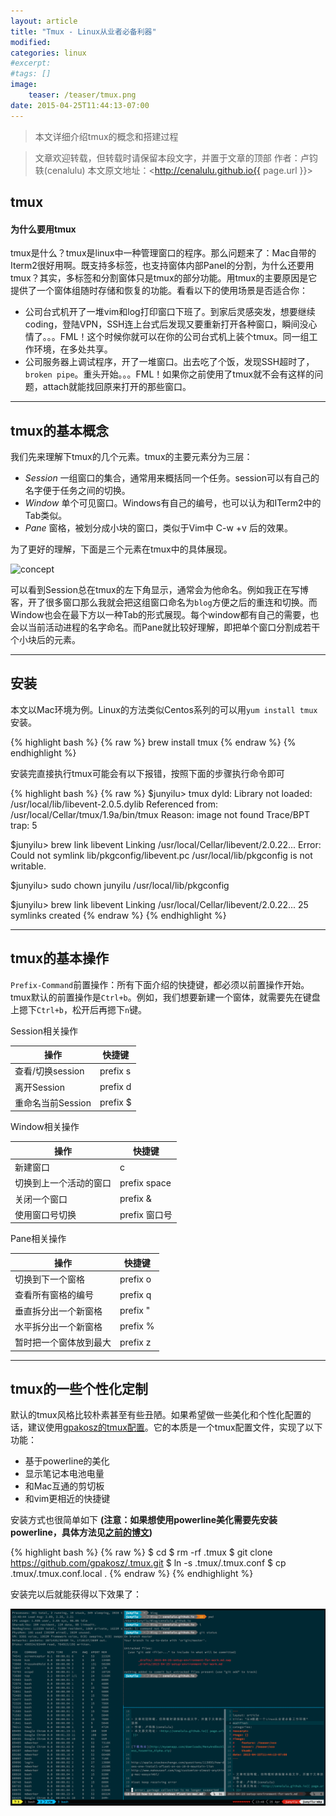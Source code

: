 ```yaml
---
layout: article
title: "Tmux - Linux从业者必备利器"
modified:
categories: linux
#excerpt:
#tags: []
image:
    teaser: /teaser/tmux.png
date: 2015-04-25T11:44:13-07:00
---
```


> 本文详细介绍tmux的概念和搭建过程


> 文章欢迎转载，但转载时请保留本段文字，并置于文章的顶部
> 作者：卢钧轶(cenalulu)
> 本文原文地址：<http://cenalulu.github.io{{ page.url }}>


## tmux

#### 为什么要用tmux

tmux是什么？tmux是linux中一种管理窗口的程序。那么问题来了：Mac自带的Iterm2很好用啊。既支持多标签，也支持窗体内部Panel的分割，为什么还要用tmux？其实，多标签和分割窗体只是tmux的部分功能。用tmux的主要原因是它提供了一个窗体组随时存储和恢复的功能。看看以下的使用场景是否适合你：

- 公司台式机开了一堆vim和log打印窗口下班了。到家后灵感突发，想要继续coding，登陆VPN，SSH连上台式后发现又要重新打开各种窗口，瞬间没心情了。。。FML！这个时候你就可以在你的公司台式机上装个tmux。同一组工作环境，在多处共享。
- 公司服务器上调试程序，开了一堆窗口。出去吃了个饭，发现SSH超时了，`broken pipe`。重头开始。。。FML！如果你之前使用了tmux就不会有这样的问题，attach就能找回原来打开的那些窗口。


---


## tmux的基本概念

我们先来理解下tmux的几个元素。tmux的主要元素分为三层：

- *Session* 一组窗口的集合，通常用来概括同一个任务。session可以有自己的名字便于任务之间的切换。
- *Window* 单个可见窗口。Windows有自己的编号，也可以认为和ITerm2中的Tab类似。
- *Pane* 窗格，被划分成小块的窗口，类似于Vim中 C-w +v 后的效果。

为了更好的理解，下面是三个元素在tmux中的具体展现。

![concept](/images/linux/tmux/concept.jpg)

可以看到Session总在tmux的左下角显示，通常会为他命名。例如我正在写博客，开了很多窗口那么我就会把这组窗口命名为`blog`方便之后的重连和切换。而Window也会在最下方以一种Tab的形式展现。每个window都有自己的需要，也会以当前活动进程的名字命名。而Pane就比较好理解，即把单个窗口分割成若干个小块后的元素。


---


## 安装

本文以Mac环境为例。Linux的方法类似Centos系列的可以用`yum install tmux`安装。

{% highlight bash %}
{% raw %}
brew install tmux
{% endraw %}
{% endhighlight %}

安装完直接执行tmux可能会有以下报错，按照下面的步骤执行命令即可

{% highlight bash %}
{% raw %}
$junyilu> tmux
dyld: Library not loaded: /usr/local/lib/libevent-2.0.5.dylib
Referenced from: /usr/local/Cellar/tmux/1.9a/bin/tmux
Reason: image not found
Trace/BPT trap: 5

$junyilu> brew link libevent
Linking /usr/local/Cellar/libevent/2.0.22...
Error: Could not symlink lib/pkgconfig/libevent.pc
/usr/local/lib/pkgconfig is not writable.

$junyilu> sudo chown junyilu /usr/local/lib/pkgconfig

$junyilu> brew link libevent
Linking /usr/local/Cellar/libevent/2.0.22... 25 symlinks created
{% endraw %}
{% endhighlight %}


---


## tmux的基本操作

`Prefix-Command`前置操作：所有下面介绍的快捷键，都必须以前置操作开始。tmux默认的前置操作是`Ctrl+b`。例如，我们想要新建一个窗体，就需要先在键盘上摁下`Ctrl+b`，松开后再摁下`n`键。


Session相关操作

操作|快捷键
-|-
查看/切换session| prefix s
离开Session| prefix d
重命名当前Session| prefix $


Window相关操作

操作|快捷键
-|-
新建窗口|c
切换到上一个活动的窗口|prefix space
关闭一个窗口|prefix &
使用窗口号切换|prefix 窗口号


Pane相关操作

操作|快捷键
-|-
切换到下一个窗格|prefix o
查看所有窗格的编号|prefix q
垂直拆分出一个新窗格|prefix "
水平拆分出一个新窗格|prefix %
暂时把一个窗体放到最大|prefix z


---


## tmux的一些个性化定制

默认的tmux风格比较朴素甚至有些丑陋。如果希望做一些美化和个性化配置的话，建议使用[gpakosz的tmux配置](https://github.com/gpakosz/.tmux)。它的本质是一个tmux配置文件，实现了以下功能：

- 基于powerline的美化
- 显示笔记本电池电量
- 和Mac互通的剪切板
- 和vim更相近的快捷键

安装方式也很简单如下 **(注意：如果想使用powerline美化需要先安装powerline，具体方法见[之前的博文](/linux/mac-powerline/))**

{% highlight bash %}
{% raw %}
$ cd
$ rm -rf .tmux
$ git clone https://github.com/gpakosz/.tmux.git
$ ln -s .tmux/.tmux.conf
$ cp .tmux/.tmux.conf.local .
{% endraw %}
{% endhighlight %}

安装完以后就能获得以下效果了：

![powerline](/images/linux/tmux/tmux_screenshot.png)





















